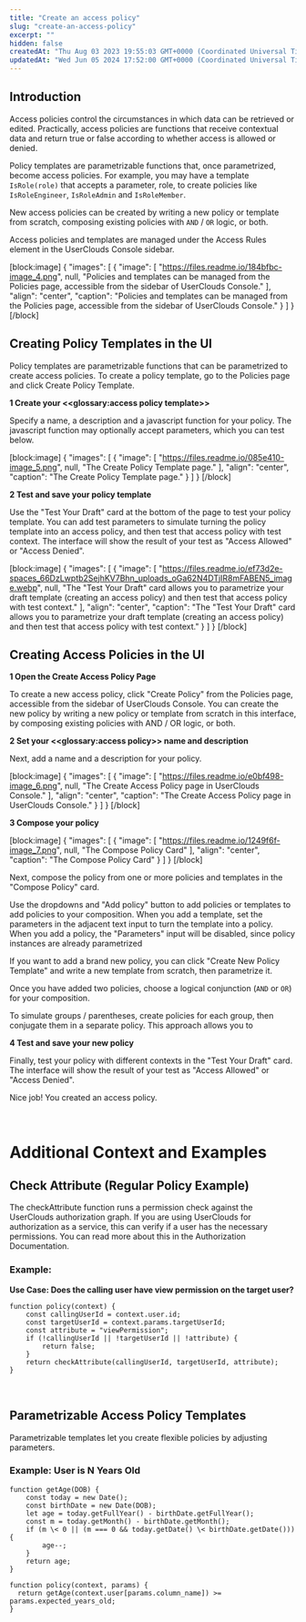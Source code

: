 ```yaml
---
title: "Create an access policy"
slug: "create-an-access-policy"
excerpt: ""
hidden: false
createdAt: "Thu Aug 03 2023 19:55:03 GMT+0000 (Coordinated Universal Time)"
updatedAt: "Wed Jun 05 2024 17:52:00 GMT+0000 (Coordinated Universal Time)"
---
```

## Introduction

Access policies control the circumstances in which data can be retrieved or edited. Practically, access policies are functions that receive contextual data and return true or false according to whether access is allowed or denied.

Policy templates are parametrizable functions that, once parametrized, become access policies. For example, you may have a template `IsRole(role)` that accepts a parameter, role, to create policies like `IsRoleEngineer`, `IsRoleAdmin` and `IsRoleMember`.

New access policies can be created by writing a new policy or template from scratch, composing existing policies with `AND` / `OR` logic, or both. 

Access policies and templates are managed under the Access Rules element in the UserClouds Console sidebar.

[block:image]
{
  "images": [
    {
      "image": [
        "https://files.readme.io/184bfbc-image_4.png",
        null,
        "Policies and templates can be managed from the Policies page, accessible from the sidebar of UserClouds Console."
      ],
      "align": "center",
      "caption": "Policies and templates can be managed from the Policies page, accessible from the sidebar of UserClouds Console."
    }
  ]
}
[/block]


## Creating Policy Templates in the UI

Policy templates are parametrizable functions that can be parametrized to create access policies. To create a policy template, go to the Policies page and click Create Policy Template. 

**1 Create your <<glossary:access policy template>>**

Specify a name, a description and a javascript function for your policy. The javascript function may optionally accept parameters, which you can test below. 

[block:image]
{
  "images": [
    {
      "image": [
        "https://files.readme.io/085e410-image_5.png",
        null,
        "The Create Policy Template page."
      ],
      "align": "center",
      "caption": "The Create Policy Template page."
    }
  ]
}
[/block]


**2 Test and save your policy template**

Use the "Test Your Draft" card at the bottom of the page to test your policy template. You can add test parameters to simulate turning the policy template into an access policy, and then test that access policy with test context. The interface will show the result of your test as "Access Allowed" or "Access Denied".

[block:image]
{
  "images": [
    {
      "image": [
        "https://files.readme.io/ef73d2e-spaces_66DzLwptb2SejhKV7Bhn_uploads_oGa62N4DTjIR8mFABEN5_image.webp",
        null,
        "The \"Test Your Draft\" card allows you to parametrize your draft template (creating an access policy) and then test that access policy with test context."
      ],
      "align": "center",
      "caption": "The \"Test Your Draft\" card allows you to parametrize your draft template (creating an access policy) and then test that access policy with test context."
    }
  ]
}
[/block]


## Creating Access Policies in the UI

**1 Open the Create Access Policy Page**

To create a new access policy, click "Create Policy" from the Policies page, accessible from the sidebar of UserClouds Console. You can create the new policy by writing a new policy or template from scratch in this interface, by composing existing policies with AND / OR logic, or both. 

**2 Set your <<glossary:access policy>> name and description**

Next, add a name and a description for your policy. 

[block:image]
{
  "images": [
    {
      "image": [
        "https://files.readme.io/e0bf498-image_6.png",
        null,
        "The Create Access Policy page in UserClouds Console."
      ],
      "align": "center",
      "caption": "The Create Access Policy page in UserClouds Console."
    }
  ]
}
[/block]


**3 Compose your policy**

[block:image]
{
  "images": [
    {
      "image": [
        "https://files.readme.io/1249f6f-image_7.png",
        null,
        "The Compose Policy Card"
      ],
      "align": "center",
      "caption": "The Compose Policy Card"
    }
  ]
}
[/block]


Next, compose the policy from one or more policies and templates in the "Compose Policy" card.

Use the dropdowns and "Add policy" button to add policies or templates to add policies to your composition. When you add a template, set the parameters in the adjacent text input to turn the template into a policy. When you add a policy, the "Parameters" input will be disabled, since policy instances are already parametrized

If you want to add a brand new policy, you can click "Create New Policy Template" and write a new template from scratch, then parametrize it.

Once you have added two policies, choose a logical conjunction (`AND` or `OR`) for your composition.

To simulate groups / parentheses, create policies for each group, then conjugate them in a separate policy. This approach allows you to

**4 Test and save your new policy**

Finally, test your policy with different contexts in the "Test Your Draft" card. The interface will show the result of your test as "Access Allowed" or "Access Denied".

Nice job! You created an access policy.

<br />

# Additional Context and Examples

## Check Attribute (Regular Policy Example)

The checkAttribute function runs a permission check against the UserClouds authorization graph. If you are using UserClouds for authorization as a service, this can verify if a user has the necessary permissions. You can read more about this in the Authorization Documentation.

### Example:

**Use Case: Does the calling user have view permission on the target user?**

```
function policy(context) {  
    const callingUserId = context.user.id;  
    const targetUserId = context.params.targetUserId;  
    const attribute = "viewPermission";  
    if (!callingUserId || !targetUserId || !attribute) {  
        return false;  
    }  
    return checkAttribute(callingUserId, targetUserId, attribute);  
}
```

<br />

## Parametrizable Access Policy Templates

Parametrizable templates let you create flexible policies by adjusting parameters.

### Example: User is N Years Old

```
function getAge(DOB) {  
    const today = new Date();  
    const birthDate = new Date(DOB);  
    let age = today.getFullYear() - birthDate.getFullYear();  
    const m = today.getMonth() - birthDate.getMonth();  
    if (m \< 0 || (m === 0 && today.getDate() \< birthDate.getDate())) {  
        age--;  
    }  
    return age;  
}

function policy(context, params) {  
  return getAge(context.user[params.column_name]) >= params.expected_years_old;  
}
```
